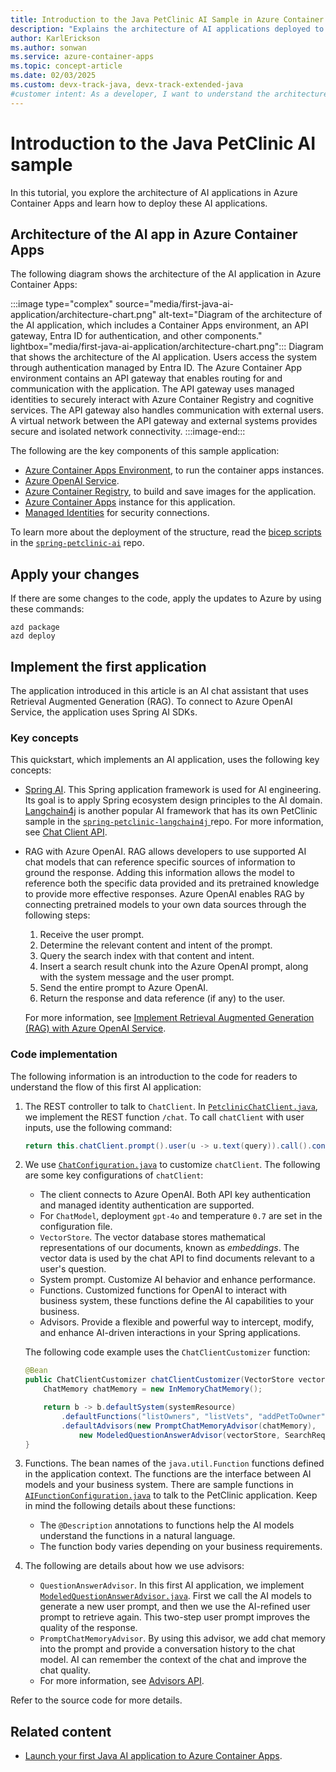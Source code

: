 ```yaml
---
title: Introduction to the Java PetClinic AI Sample in Azure Container Apps
description: "Explains the architecture of AI applications deployed to Azure Container Apps."
author: KarlErickson
ms.author: sonwan
ms.service: azure-container-apps
ms.topic: concept-article
ms.date: 02/03/2025
ms.custom: devx-track-java, devx-track-extended-java
#customer intent: As a developer, I want to understand the architecture of AI applications deployed to Azure Container Apps.
---
```


# Introduction to the Java PetClinic AI sample

In this tutorial, you explore the architecture of AI applications in Azure Container Apps and learn how to deploy these AI applications.

## Architecture of the AI app in Azure Container Apps

The following diagram shows the architecture of the AI application in Azure Container Apps:

:::image type="complex" source="media/first-java-ai-application/architecture-chart.png" alt-text="Diagram of the architecture of the AI application, which includes a Container Apps environment, an API gateway, Entra ID for authentication, and other components." lightbox="media/first-java-ai-application/architecture-chart.png":::
   Diagram that shows the architecture of the AI application. Users access the system through authentication managed by Entra ID. The Azure Container App environment contains an API gateway that enables routing for and communication with the application. The API gateway uses managed identities to securely interact with Azure Container Registry and cognitive services. The API gateway also handles communication with external users. A virtual network between the API gateway and external systems provides secure and isolated network connectivity.
:::image-end:::

The following are the key components of this sample application:

- [Azure Container Apps Environment](/azure/container-apps/environment), to run the container apps instances.
- [Azure OpenAI Service](/azure/ai-services/openai/overview).
- [Azure Container Registry](/azure/container-registry/container-registry-intro), to build and save images for the application.
- [Azure Container Apps](/azure/container-apps/overview) instance for this application.
- [Managed Identities](/entra/identity/managed-identities-azure-resources/overview) for security connections.

To learn more about the deployment of the structure, read the [bicep scripts](https://github.com/Azure-Samples/spring-petclinic-ai/blob/main/infra/bicep/main.bicep) in the [`spring-petclinic-ai`](https://github.com/Azure-Samples/spring-petclinic-ai/) repo.

## Apply your changes

If there are some changes to the code, apply the updates to Azure by using these commands:

```azurecli
azd package
azd deploy
```

## Implement the first application

The application introduced in this article is an AI chat assistant that uses Retrieval Augmented Generation (RAG). To connect to Azure OpenAI Service, the application uses Spring AI SDKs.

### Key concepts

This quickstart, which implements an AI application, uses the following key concepts:

- [Spring AI](https://spring.io/projects/spring-ai). This Spring application framework is used for AI engineering. Its goal is to apply Spring ecosystem design principles to the AI domain. [Langchain4j](https://docs.langchain4j.dev/intro) is another popular AI framework that has its own PetClinic sample in the [`spring-petclinic-langchain4j`
](https://github.com/Azure-Samples/spring-petclinic-langchain4j) repo. For more information, see [Chat Client API](https://docs.spring.io/spring-ai/reference/api/chatclient.html).

- RAG with Azure OpenAI. RAG allows developers to use supported AI chat models that can reference specific sources of information to ground the response. Adding this information allows the model to reference both the specific data provided and its pretrained knowledge to provide more effective responses. Azure OpenAI enables RAG by connecting pretrained models to your own data sources through the following steps:

    1. Receive the user prompt.
    1. Determine the relevant content and intent of the prompt.
    1. Query the search index with that content and intent.
    1. Insert a search result chunk into the Azure OpenAI prompt, along with the system message and the user prompt.
    1. Send the entire prompt to Azure OpenAI.
    1. Return the response and data reference (if any) to the user.

    For more information, see [Implement Retrieval Augmented Generation (RAG) with Azure OpenAI Service](/training/modules/use-own-data-azure-openai).

### Code implementation

The following information is an introduction to the code for readers to understand the flow of this first AI application:

1. The REST controller to talk to `ChatClient`. In [`PetclinicChatClient.java`](https://github.com/Azure-Samples/spring-petclinic-ai/blob/main/src/main/java/org/springframework/samples/petclinic/genai/PetclinicChatClient.java), we implement the REST function `/chat`. To call `chatClient` with user inputs, use the following command:

    ```java
    return this.chatClient.prompt().user(u -> u.text(query)).call().content();
    ```

1. We use [`ChatConfiguration.java`](https://github.com/Azure-Samples/spring-petclinic-ai/blob/main/src/main/java/org/springframework/samples/petclinic/genai/ChatConfiguration.java) to customize `chatClient`. The following are some key configurations of `chatClient`:

    - The client connects to Azure OpenAI. Both API key authentication and managed identity authentication are supported.
    - For `ChatModel`, deployment `gpt-4o` and temperature `0.7` are set in the configuration file.
    - `VectorStore`. The vector database stores mathematical representations of our documents, known as *embeddings*. The vector data is used by the chat API to find documents relevant to a user's question.
    - System prompt. Customize AI behavior and enhance performance.
    - Functions. Customized functions for OpenAI to interact with business system, these functions define the AI capabilities to your business.
    - Advisors. Provide a flexible and powerful way to intercept, modify, and enhance AI-driven interactions in your Spring applications.

    The following code example uses the `ChatClientCustomizer` function:

    ```java
    @Bean
    public ChatClientCustomizer chatClientCustomizer(VectorStore vectorStore, ChatModel model) {
        ChatMemory chatMemory = new InMemoryChatMemory();
 
        return b -> b.defaultSystem(systemResource)
            .defaultFunctions("listOwners", "listVets", "addPetToOwner", "addOwnerToPetclinic")
            .defaultAdvisors(new PromptChatMemoryAdvisor(chatMemory),
                new ModeledQuestionAnswerAdvisor(vectorStore, SearchRequest.defaults(), model));
    }
    ```

1. Functions. The bean names of the `java.util.Function` functions defined in the application context. The functions are the interface between AI models and your business system. There are sample functions in [`AIFunctionConfiguration.java`](https://github.com/Azure-Samples/spring-petclinic-ai/blob/main/src/main/java/org/springframework/samples/petclinic/genai/AIFunctionConfiguration.java) to talk to the PetClinic application. Keep in mind the following details about these functions:
    - The `@Description` annotations to functions help the AI models understand the functions in a natural language.
    - The function body varies depending on your business requirements.

1. The following are details about how we use advisors:
    - `QuestionAnswerAdvisor`. In this first AI application, we implement [`ModeledQuestionAnswerAdvisor.java`](https://github.com/Azure-Samples/spring-petclinic-ai/blob/main/src/main/java/org/springframework/samples/petclinic/genai/ModeledQuestionAnswerAdvisor.java). First we call the AI models to generate a new user prompt, and then we use the AI-refined user prompt to retrieve again. This two-step user prompt improves the quality of the response.
    - `PromptChatMemoryAdvisor`. By using this advisor, we add chat memory into the prompt and provide a conversation history to the chat model. AI can remember the context of the chat and improve the chat quality.
    - For more information, see [Advisors API](https://docs.spring.io/spring-ai/reference/api/advisors.html).

Refer to the source code for more details.

## Related content

- [Launch your first Java AI application to Azure Container Apps](first-java-ai-application.md).
